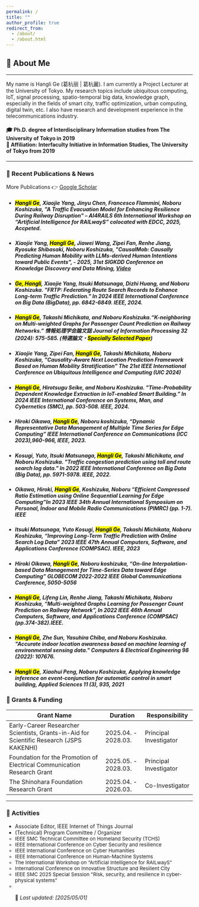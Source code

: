 ```yaml
---
permalink: /
title: ""
author_profile: true
redirect_from: 
  - /about/
  - /about.html
---
```


## 👤 About Me
---
My name is  Hangli Ge (葛杭丽 | 葛杭麗). I am currently a Project Lecturer at the University of Tokyo. My research topics include ubiquitous computing, IoT, signal processing, spatio-temporal big data, knowledge graph, especially in the fields of smart city, traffic optimization, urban computing, digital twin, etc. I also have research and development experience in the telecommunications industry.
#### 🎓 Ph.D. degree of Interdisciplinary Information studies from The University of Tokyo in 2019<br> 📍 Affiliation: Interfaculty Initiative in Information Studies, The University of Tokyo from 2019


<!--### 📚 Research Topics
 I am specializing in the following research areas:
 
 **✨Topic 1: Physics-informed (PI)-AI for Traffic/Congestion Prediction**
> Traditional AI models for traffic prediction rely on purely data-driven approaches, which often struggle with accuracy or interpretability, especially in unseen traffic dynamics. Incorporating physics-informed AI (PI-AI) integrates fundamental traffic flow theories into machine learning models. This ensures that predictions remain physically consistent, leading to more reliable and interpretable traffic forecasts.

<!-- **✨Topic 2: Quantum Computing for Optimization Problems**
> Optimization is widely applied in machine learning, control systems and operations research. Classical approaches including gradient descent and evolutionary algorithms, are commonly used, while modern methods increasly integrate deep learning. However, optimization problems face computational challenges, particularly in large-scale graph structure and high-dimensional data, as many of them are NP-hard. Quantum computing is expected to revolutionize the fields that rely on complex optimization problem-solving, enabling faster and more accurate solutions in real-world applications.
As quantum hardware continues to advance, these quantum-based solutions are expected to play an increasingly critical role in solving these optimization problem.

**✨Topic 2: Digital Twin (DT) for Resillient and Smart Mobility**
> DTs support the optimizations of resources allocation, operations, and support data-driven decision-making. By integrating solid physics-informed traffic flow theories with efficient quantum AI technologies, we can develop next-generation mobility platform that are resilient, adaptive, for such as reducing traffic congestion, minimizing energy consumption and maxmizing economic efficiency and so on. !-->

---

### 📝 Recent Publications & News
More Publications 👉 [Google Scholar](https://scholar.google.com/citations?user=8lFqJGMAAAAJ&hl=en)
* #####  <mark>Hangli Ge</mark>, Xiaojie Yang, Jinyu Chen, Francesco Flammini, Noboru Koshizuka, **"A Traffic Evacuation Model for Enhancing Resilience During Railway Disruption"** – AI4RAILS 6th International Workshop on “Artificial Intelligence for RAILwayS” colocated with EDCC, 2025, Accpeted.
* ##### Xiaojie Yang,  <mark>Hangli Ge</mark>, Jiawei Wang, Zipei Fan, Renhe Jiang, Ryosuke Shibasaki, Noboru Koshizuka, **"CausalMob: Causally Predicting Human Mobility with LLMs-derived Human Intentions toward Public Events"**, - 2025, 31st SIGKDD Conference on Knowledge Discovery and Data Mining, [Video](https://www.youtube.com/watch?app=desktop&v=IcIBC8BZ45Y&ab_channel=AssociationforComputingMachinery%28ACM%29)
* #####  <mark>Ge, Hangli</mark>, Xiaojie Yang, Itsuki Matsunaga, Dizhi Huang, and Noboru Koshizuka.  **"FRTP: Federating Route Search Records to Enhance Long-term Traffic Prediction."** In 2024 IEEE International Conference on Big Data (BigData), pp. 6842-6849. IEEE, 2024.
*  #####   <mark>Hangli Ge</mark>, Takashi Michikata, and Noboru Koshizuka.“K-neighboring on Multi-weighted Graphs for Passenger Count Prediction on Railway Networks.” 情報処理学会論文誌 Journal of Information Processing 32 (2024): 575-585. (特選論文・<mark>Specially Selected Paper</mark>)
*  #####  Xiaojie Yang, Zipei Fan,  <mark>Hangli Ge</mark>, Takashi Michikata, Noboru Koshizuka, **"Causality-Aware Next Location Prediction Framework Based on Human Mobility Stratification"** The 21st IEEE International Conference on Ubiquitous Intelligence and Computing (UIC 2024)
*  #####   <mark>Hangli Ge</mark>, Hirotsugu Seike, and Noboru Koshizuka. **"Time-Probability Dependent Knowledge Extraction in IoT-enabled Smart Building."** In 2024 IEEE International Conference on Systems, Man, and Cybernetics (SMC), pp. 503-508. IEEE, 2024.
*  ##### Hiroki Oikawa,  <mark>Hangli Ge</mark>, Noboru koshizuka, “Dynamic Representative Data Management of Multiple Time Series for Edge Computing” IEEE International Conference on Communications (ICC 2023),960-966, IEEE, 2023.
* ##### Kosugi, Yuto, Itsuki Matsunaga, <mark>Hangli Ge</mark>, Takashi Michikata, and Noboru Koshizuka. "Traffic congestion prediction using toll and route search log data." In 2022 IEEE International Conference on Big Data (Big Data), pp. 5971-5978. IEEE, 2022.
*  ##### Oikawa, Hiroki, <mark>Hangli Ge</mark>, Koshizuka, Noboru “Efficient Compressed Ratio Estimation using Online Sequential Learning for Edge Computing”In 2023 IEEE 34th Annual International Symposium on Personal, Indoor and Mobile Radio Communications (PIMRC) (pp. 1-7). IEEE
* ##### Itsuki Matsunaga, Yuto Kosugi,  <mark>Hangli Ge</mark>, Takashi Michikata, Noboru Koshizuka, “Improving Long-Term Traffic Prediction with Online Search Log Data” 2023 IEEE 47th Annual Computers, Software, and Applications Conference (COMPSAC). IEEE, 2023
*   ##### Hiroki Oikawa,  <mark>Hangli Ge</mark>, Noboru koshizuka, “On-line Interpolation-based Data Management for Time-Series Data toward Edge Computing” GLOBECOM 2022-2022 IEEE Global Communications Conference, 5050-5056
* #####  <mark>Hangli Ge</mark>, Lifeng Lin, Renhe Jiang, Takashi Michikata, Noboru Koshizuka, “Multi-weighted Graphs Learning for Passenger Count Prediction on Railway Network”, In 2022 IEEE 46th Annual Computers, Software, and Applications Conference (COMPSAC) (pp.374-382).IEEE.
* #####  <mark>Hangli Ge</mark>, Zhe Sun, Yasuhira Chiba, and Noboru Koshizuka. "Accurate indoor location awareness based on machine learning of environmental sensing data." Computers & Electrical Engineering 98 (2022): 107676.
* #####  <mark>Hangli Ge</mark>, Xiaohui Peng, Noboru Koshizuka, Applying knowledge inference on event-conjunction for automatic control in smart building, Applied Sciences 11 (3), 935, 2021



<!--### 🏆 Awards & Achievements
- **Specially Selected Paper** – 2024, Journal of Information Processing
- **GCL Scholarship** – 2015~2018, Social ICT Global Creative Leader Program, The University of Tokyo
- **Docomo Scholarship** – 2013~2015, NPO Mobile Communication Fund,Japan
---
!-->

### 🔹 Grants & Funding

| Grant Name | Duration | Responsibility|
|------------|-------------|-------------|
| Early-Career Researcher Scientists, Grants-in-Aid for Scientific Research (JSPS KAKENHI)|  2025.04. - 2028.03. |Principal Investigator|
| Foundation for the Promotion of Electrical Communication Research Grant |  2025.05. - 2028.03. |Principal Investigator|
| The Shinohara Foundation Research Grant |  2025.04. - 2026.03. |Co-Investigator|

---

### 🧭 Activities
- Associate Editor, IEEE Internet of Things Journal
- (Technical) Program Committee / Organizer
  <ul style="margin:0; padding:0;font-size: 10pt;">
  <li>IEEE SMC Technical Committee on Homeland Security (TCHS)</li>
  <li>IEEE International Conference on Cyber Security and resilience</li>
  <li>IEEE International Conference on Cyber Humanities</li>
  <li>IEEE International Conference on Human-Machine Systems</li>
  <li>The International Workshop on “Artificial Intelligence for RAILwayS”</li>
  <li>International Conference on Innovative Structure and Resilient City</li>
  <li>IEEE SMC 2025 Special Session "Risk, security, and resilience in cyber-physical systems"</li>
-
  




🚀 _Last updated: [2025/05/01]_  



